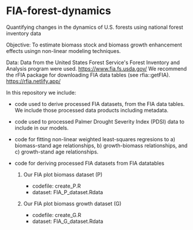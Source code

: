 # FIA-forest-dynamics

Quantifying changes in the dynamics of U.S. forests using national forest inventory data

Objective:  To estimate biomass stock and biomass growth enhancement effects usingn non-linear modeling techniques. 

Data:  Data from the United States Forest Service's Forest Inventory and Analysis program were used. https://www.fia.fs.usda.gov/
We recommend the rFIA package for downloading FIA data tables (see rfia::getFIA).  https://rfia.netlify.app/ 

In this repository we include: 
* code used to derive processed FIA datasets, from the FIA data tables.  We include those processed data products including metadata.
* code used to processed Palmer Drought Severity Index (PDSI) data to include in our models.
* code for fitting non-linear weighted least-squares regresions to a) biomass-stand age relationships, b) growth-biomass relationships, and c) growth-stand age relationships.

* code for deriving processed FIA datasets from FIA datatables
    1.  Our FIA plot biomass dataset (P)
        - codefile: create_P.R
        - dataset: FIA_P_dataset.Rdata
    
    2. Our FIA plot biomass growth dataset (G)
        - codefile: create_G.R
        - dataset: FIA_G_dataset.Rdata
